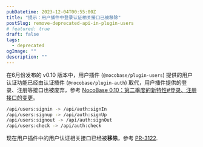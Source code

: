 ```yaml
---
pubDatetime: 2023-12-04T00:55:00Z
title: "提示：用户插件中登录认证相关接口已被移除"
postSlug: remove-deprecated-api-in-plugin-users 
# featured: true
draft: false
tags:
  - deprecated
ogImage: ""
description: ""
---
```


在6月份发布的 v0.10 版本中，用户插件 (`@nocobase/plugin-users`) 提供的用户认证功能已经由认证插件 (`@nocobase/plugin-auth`) 取代，用户插件提供的登录、注册等接口也被废弃，参考 [NocoBase 0.10：第二季度的新特性#登录、注册接口的变更](./release-v010#登录注册接口的变更)。

```bash
/api/users:signin -> /api/auth:signIn
/api/users:signup -> /api/auth:signUp
/api/users:signout -> /api/auth:signOut
/api/users:check -> /api/auth:check
```

现在用户插件中的用户认证相关接口已经被**移除**，参考 <a href="https://github.com/nocobase/nocobase/pull/3122" target="_blank">PR-3122</a>.
